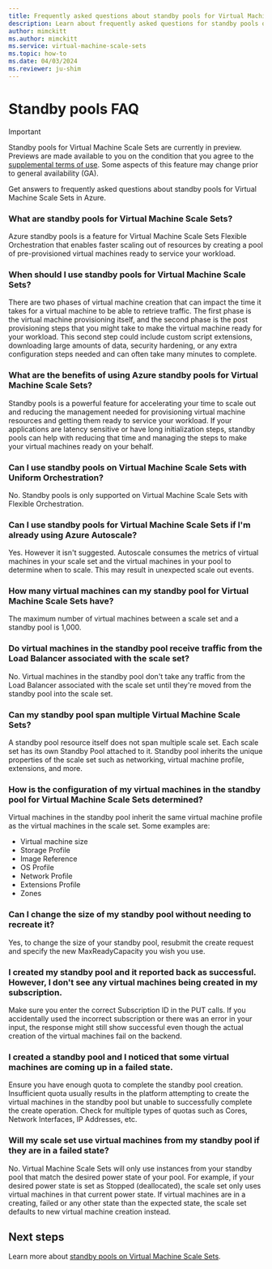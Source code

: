 ```yaml
---
title: Frequently asked questions about standby pools for Virtual Machine Scale Sets
description: Learn about frequently asked questions for standby pools on Virtual Machine Scale Sets.
author: mimckitt
ms.author: mimckitt
ms.service: virtual-machine-scale-sets
ms.topic: how-to
ms.date: 04/03/2024
ms.reviewer: ju-shim
---
```


# Standby pools FAQ

> [!IMPORTANT]
> Standby pools for Virtual Machine Scale Sets are currently in preview. Previews are made available to you on the condition that you agree to the [supplemental terms of use](https://azure.microsoft.com/support/legal/preview-supplemental-terms/). Some aspects of this feature may change prior to general availability (GA). 

Get answers to frequently asked questions about standby pools for Virtual Machine Scale Sets in Azure.

### What are standby pools for Virtual Machine Scale Sets? 
Azure standby pools is a feature for Virtual Machine Scale Sets Flexible Orchestration that enables faster 
scaling out of resources by creating a pool of pre-provisioned virtual machines ready to service your 
workload. 

### When should I use standby pools for Virtual Machine Scale Sets? 
There are two phases of virtual machine creation that can impact the time it takes for a virtual machine to be able to 
retrieve traffic. The first phase is the virtual machine provisioning itself, and the second phase is the post 
provisioning steps that you might take to make the virtual machine ready for your workload. This second step could 
include custom script extensions, downloading large amounts of data, security hardening, or any 
extra configuration steps needed and can often take many minutes to complete. 

### What are the benefits of using Azure standby pools for Virtual Machine Scale Sets? 
Standby pools is a powerful feature for accelerating your time to scale out and reducing the 
management needed for provisioning virtual machine resources and getting them ready to service your workload. If 
your applications are latency sensitive or have long initialization steps, standby pools can help with reducing 
that time and managing the steps to make your virtual machines ready on your behalf. 

### Can I use standby pools on Virtual Machine Scale Sets with Uniform Orchestration?
No. Standby pools is only supported on Virtual Machine Scale Sets with Flexible Orchestration.

### Can I use standby pools for Virtual Machine Scale Sets if I'm already using Azure Autoscale? 
Yes. However it isn't suggested. Autoscale consumes the metrics of virtual machines in your scale set and the virtual machines in your pool to determine when to scale. This may result in unexpected scale out events. 

### How many virtual machines can my standby pool for Virtual Machine Scale Sets have? 
The maximum number of virtual machines between a scale set and a standby pool is 1,000. 

### Do virtual machines in the standby pool receive traffic from the Load Balancer associated with the scale set? 
No. Virtual machines in the standby pool don't take any traffic from the Load Balancer associated with the scale set 
until they're moved from the standby pool into the scale set. 

### Can my standby pool span multiple Virtual Machine Scale Sets? 
A standby pool resource itself does not span multiple scale set. Each scale set has its own Standby 
Pool attached to it. Standby pool inherits the unique properties of the scale set 
such as networking, virtual machine profile, extensions, and more. 

### How is the configuration of my virtual machines in the standby pool for Virtual Machine Scale Sets determined? 
Virtual machines in the standby pool inherit the same virtual machine profile as the virtual machines in the scale 
set. Some examples are:  
- Virtual machine size
- Storage Profile
- Image Reference
- OS Profile
- Network Profile
- Extensions Profile
- Zones


### Can I change the size of my standby pool without needing to recreate it? 
Yes, to change the size of your standby pool, resubmit the create request and specify the new 
MaxReadyCapacity you wish you use.

### I created my standby pool and it reported back as successful. However, I don't see any virtual machines being created in my subscription. 
Make sure you enter the correct Subscription ID in the PUT calls. If you accidentally used the 
incorrect subscription or there was an error in your input, the response might still show successful even though the actual creation of the virtual machines fail on the backend. 

### I created a standby pool and I noticed that some virtual machines are coming up in a failed state. 
Ensure you have enough quota to complete the standby pool creation. Insufficient quota usually results 
in the platform attempting to create the virtual machines in the standby pool but unable to successfully complete 
the create operation. Check for multiple types of quotas such as Cores, Network Interfaces, IP Addresses, etc.

### Will my scale set use virtual machines from my standby pool if they are in a failed state? 
No. Virtual Machine Scale Sets will only use instances from your standby pool that match the desired power state of your pool. For example, if your desired power state is set as Stopped (deallocated), the scale set only uses virtual machines in that current power state. If virtual machines are in a creating, failed or any other state than the expected state, the scale set defaults to new virtual machine creation instead. 


## Next steps

Learn more about [standby pools on Virtual Machine Scale Sets](standby-pools-overview.md).